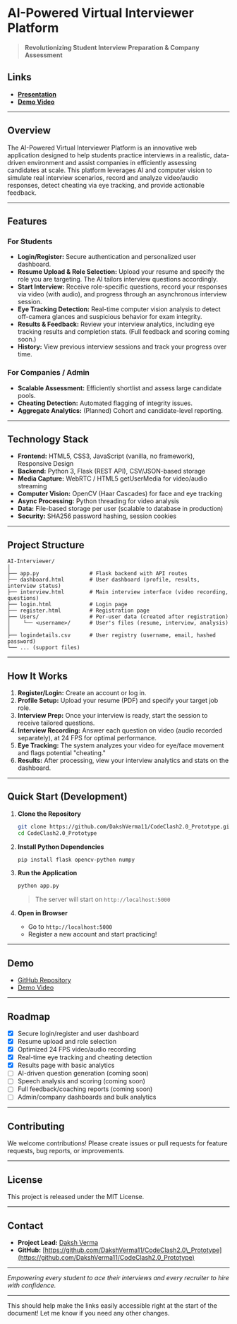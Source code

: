 
# AI-Powered Virtual Interviewer Platform

> **Revolutionizing Student Interview Preparation & Company Assessment**

## Links

* **[Presentation](https://docs.google.com/presentation/d/16DFZeK78ABYQ3xu92gWPgLPZd-nJa563J7Zev1EX4-4/edit?usp=sharing)**
* **[Demo Video](https://drive.google.com/file/d/1CcqulM4f1Y61u25SzAks37AI1bO_kmnG/view?usp=sharing)**

---

## Overview

The AI-Powered Virtual Interviewer Platform is an innovative web application designed to help students practice interviews in a realistic, data-driven environment and assist companies in efficiently assessing candidates at scale. This platform leverages AI and computer vision to simulate real interview scenarios, record and analyze video/audio responses, detect cheating via eye tracking, and provide actionable feedback.

---

## Features

### For Students

* **Login/Register:** Secure authentication and personalized user dashboard.
* **Resume Upload & Role Selection:** Upload your resume and specify the role you are targeting. The AI tailors interview questions accordingly.
* **Start Interview:** Receive role-specific questions, record your responses via video (with audio), and progress through an asynchronous interview session.
* **Eye Tracking Detection:** Real-time computer vision analysis to detect off-camera glances and suspicious behavior for exam integrity.
* **Results & Feedback:** Review your interview analytics, including eye tracking results and completion stats. (Full feedback and scoring coming soon.)
* **History:** View previous interview sessions and track your progress over time.

### For Companies / Admin

* **Scalable Assessment:** Efficiently shortlist and assess large candidate pools.
* **Cheating Detection:** Automated flagging of integrity issues.
* **Aggregate Analytics:** (Planned) Cohort and candidate-level reporting.

---

## Technology Stack

* **Frontend:** HTML5, CSS3, JavaScript (vanilla, no framework), Responsive Design
* **Backend:** Python 3, Flask (REST API), CSV/JSON-based storage
* **Media Capture:** WebRTC / HTML5 getUserMedia for video/audio streaming
* **Computer Vision:** OpenCV (Haar Cascades) for face and eye tracking
* **Async Processing:** Python threading for video analysis
* **Data:** File-based storage per user (scalable to database in production)
* **Security:** SHA256 password hashing, session cookies

---

## Project Structure

```
AI-Interviewer/
│
├── app.py                # Flask backend with API routes
├── dashboard.html        # User dashboard (profile, results, interview status)
├── interview.html        # Main interview interface (video recording, questions)
├── login.html            # Login page
├── register.html         # Registration page
├── Users/                # Per-user data (created after registration)
│    └── <username>/      # User's files (resume, interview, analysis)
│
├── logindetails.csv      # User registry (username, email, hashed password)
└── ... (support files)
```

---

## How It Works

1. **Register/Login:** Create an account or log in.
2. **Profile Setup:** Upload your resume (PDF) and specify your target job role.
3. **Interview Prep:** Once your interview is ready, start the session to receive tailored questions.
4. **Interview Recording:** Answer each question on video (audio recorded separately), at 24 FPS for optimal performance.
5. **Eye Tracking:** The system analyzes your video for eye/face movement and flags potential "cheating."
6. **Results:** After processing, view your interview analytics and stats on the dashboard.

---

## Quick Start (Development)

1. **Clone the Repository**

   ```bash
   git clone https://github.com/DakshVerma11/CodeClash2.0_Prototype.git
   cd CodeClash2.0_Prototype
   ```

2. **Install Python Dependencies**

   ```bash
   pip install flask opencv-python numpy
   ```

3. **Run the Application**

   ```bash
   python app.py
   ```

   > The server will start on `http://localhost:5000`

4. **Open in Browser**

   * Go to `http://localhost:5000`
   * Register a new account and start practicing!

---

## Demo

* [GitHub Repository](https://github.com/DakshVerma11/CodeClash2.0_Prototype)
* [Demo Video](https://drive.google.com/file/d/1CcqulM4f1Y61u25SzAks37AI1bO_kmnG/view?usp=sharing)

---

## Roadmap

* [x] Secure login/register and user dashboard
* [x] Resume upload and role selection
* [x] Optimized 24 FPS video/audio recording
* [x] Real-time eye tracking and cheating detection
* [x] Results page with basic analytics
* [ ] AI-driven question generation (coming soon)
* [ ] Speech analysis and scoring (coming soon)
* [ ] Full feedback/coaching reports (coming soon)
* [ ] Admin/company dashboards and bulk analytics

---

## Contributing

We welcome contributions! Please create issues or pull requests for feature requests, bug reports, or improvements.

---

## License

This project is released under the MIT License.

---

## Contact

* **Project Lead:** [Daksh Verma](https://github.com/DakshVerma11)
* **GitHub:** [https://github.com/DakshVerma11/CodeClash2.0\_Prototype](https://github.com/DakshVerma11/CodeClash2.0_Prototype)

---

*Empowering every student to ace their interviews and every recruiter to hire with confidence.*

---

This should help make the links easily accessible right at the start of the document! Let me know if you need any other changes.
